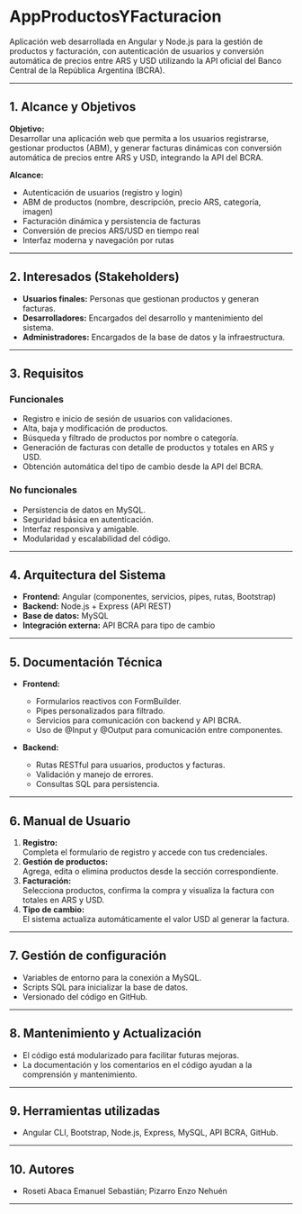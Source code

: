 # AppProductosYFacturacion

Aplicación web desarrollada en Angular y Node.js para la gestión de productos y facturación, con autenticación de usuarios y conversión automática de precios entre ARS y USD utilizando la API oficial del Banco Central de la República Argentina (BCRA).

---

## 1. Alcance y Objetivos

**Objetivo:**  
Desarrollar una aplicación web que permita a los usuarios registrarse, gestionar productos (ABM), y generar facturas dinámicas con conversión automática de precios entre ARS y USD, integrando la API del BCRA.

**Alcance:**  
- Autenticación de usuarios (registro y login)
- ABM de productos (nombre, descripción, precio ARS, categoría, imagen)
- Facturación dinámica y persistencia de facturas
- Conversión de precios ARS/USD en tiempo real
- Interfaz moderna y navegación por rutas

---

## 2. Interesados (Stakeholders)

- **Usuarios finales:** Personas que gestionan productos y generan facturas.
- **Desarrolladores:** Encargados del desarrollo y mantenimiento del sistema.
- **Administradores:** Encargados de la base de datos y la infraestructura.

---

## 3. Requisitos

### Funcionales
- Registro e inicio de sesión de usuarios con validaciones.
- Alta, baja y modificación de productos.
- Búsqueda y filtrado de productos por nombre o categoría.
- Generación de facturas con detalle de productos y totales en ARS y USD.
- Obtención automática del tipo de cambio desde la API del BCRA.

### No funcionales
- Persistencia de datos en MySQL.
- Seguridad básica en autenticación.
- Interfaz responsiva y amigable.
- Modularidad y escalabilidad del código.

---

## 4. Arquitectura del Sistema

- **Frontend:** Angular (componentes, servicios, pipes, rutas, Bootstrap)
- **Backend:** Node.js + Express (API REST)
- **Base de datos:** MySQL
- **Integración externa:** API BCRA para tipo de cambio

---

## 5. Documentación Técnica

- **Frontend:**  
  - Formularios reactivos con FormBuilder.
  - Pipes personalizados para filtrado.
  - Servicios para comunicación con backend y API BCRA.
  - Uso de @Input y @Output para comunicación entre componentes.

- **Backend:**  
  - Rutas RESTful para usuarios, productos y facturas.
  - Validación y manejo de errores.
  - Consultas SQL para persistencia.

---

## 6. Manual de Usuario

1. **Registro:**  
   Completa el formulario de registro y accede con tus credenciales.
2. **Gestión de productos:**  
   Agrega, edita o elimina productos desde la sección correspondiente.
3. **Facturación:**  
   Selecciona productos, confirma la compra y visualiza la factura con totales en ARS y USD.
4. **Tipo de cambio:**  
   El sistema actualiza automáticamente el valor USD al generar la factura.

---

## 7. Gestión de configuración

- Variables de entorno para la conexión a MySQL.
- Scripts SQL para inicializar la base de datos.
- Versionado del código en GitHub.

---

## 8. Mantenimiento y Actualización

- El código está modularizado para facilitar futuras mejoras.
- La documentación y los comentarios en el código ayudan a la comprensión y mantenimiento.

---

## 9. Herramientas utilizadas

- Angular CLI, Bootstrap, Node.js, Express, MySQL, API BCRA, GitHub.

---

## 10. Autores

- Roseti Abaca Emanuel Sebastián; Pizarro Enzo Nehuén

---